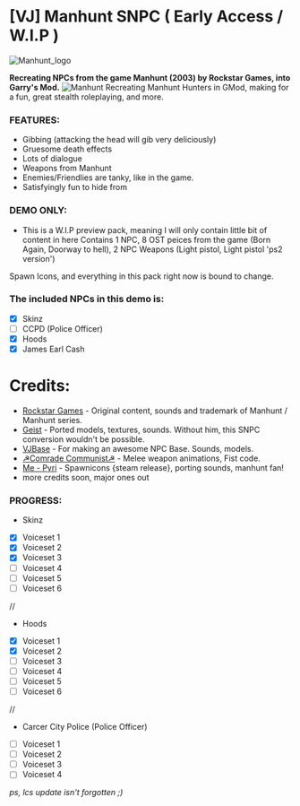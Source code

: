 # [VJ] Manhunt SNPC ( Early Access / W.I.P )
![Manhunt_logo](https://user-images.githubusercontent.com/82725572/145485035-99aa3276-4e1b-444c-910e-4aa9a54e5a81.png)

**Recreating NPCs from the game Manhunt (2003) by Rockstar Games, into Garry's Mod.**
![Manhunt](https://user-images.githubusercontent.com/82725572/145485043-f34cc927-3d96-44b4-b96b-cb3cbd69b5a3.png)
Recreating Manhunt Hunters in GMod, making for a fun, great stealth roleplaying, and more.

### FEATURES:
- Gibbing (attacking the head will gib very deliciously)
- Gruesome death effects
- Lots of dialogue
- Weapons from Manhunt
- Enemies/Friendlies are tanky, like in the game.
- Satisfyingly fun to hide from

### DEMO ONLY:
- This is a W.I.P preview pack, meaning I will only contain little bit of content in here
Contains 1 NPC, 8 OST peices from the game (Born Again, Doorway to hell), 2 NPC Weapons (Light pistol, Light pistol 'ps2 version')

Spawn Icons, and everything in this pack right now is bound to change.

### The included NPCs in this demo is:
- [x] Skinz
- [ ] CCPD (Police Officer) 
- [x] Hoods
- [x] James Earl Cash

# Credits:
- [Rockstar Games](https://www.rockstargames.com/) - Original content, sounds and trademark of Manhunt / Manhunt series.
- [Geist](https://steamcommunity.com/sharedfiles/filedetails/?id=691058457) - Ported models, textures, sounds. Without him, this SNPC conversion wouldn't be possible.
- [VJBase](https://steamcommunity.com/sharedfiles/filedetails/?id=131759821) - For making an awesome NPC Base. Sounds, models.
- [☭Comrade Communist☭](https://steamcommunity.com/id/comrade_communist) - Melee weapon animations, Fist code.
- [Me - Pyri](https://steamcommunity.com/id/swellseeker7820/) - Spawnicons {steam release}, porting sounds, manhunt fan!
- more credits soon, major ones out

### PROGRESS:
- Skinz
- [x] Voiceset 1
- [x] Voiceset 2
- [x] Voiceset 3
- [ ] Voiceset 4
- [ ] Voiceset 5
- [ ] Voiceset 6

//
- Hoods
- [x] Voiceset 1
- [x] Voiceset 2
- [ ] Voiceset 3
- [ ] Voiceset 4
- [ ] Voiceset 5
- [ ] Voiceset 6

//
- Carcer City Police (Police Officer)
- [ ] Voiceset 1
- [ ] Voiceset 2
- [ ] Voiceset 3
- [ ] Voiceset 4

*ps, lcs update isn't forgotten ;)*

